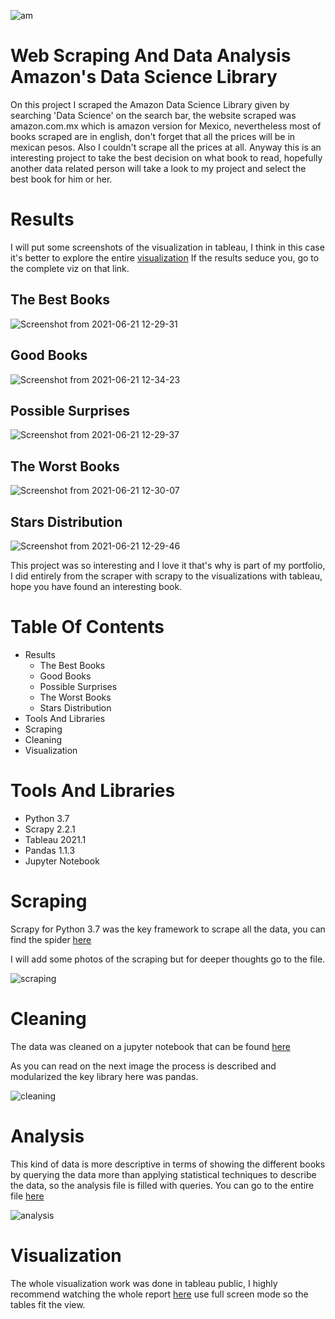![am](https://user-images.githubusercontent.com/58957744/122480068-c6f3b500-cf91-11eb-9583-ab3d5a5684c0.png)


# Web Scraping And Data Analysis Amazon's Data Science Library
On this project I scraped the Amazon Data Science Library given by searching 'Data Science' on the search bar, the website scraped was amazon.com.mx which is amazon version for Mexico, nevertheless most of books scraped are in english, don't forget that all the prices will be in mexican pesos. Also I couldn't scrape all the prices at all. 
Anyway this is an interesting project to take the best decision on what book to read, hopefully another data related person will take a look to my project and select the best book for him or her.


# Results
I will put some screenshots of the visualization in tableau, I think in this case it's better to explore the entire [visualization](https://public.tableau.com/views/DataScienceLibraryViz/Story1?:language=es&:display_count=y&publish=yes&:origin=viz_share_link)
If the results seduce you, go to the complete viz on that link.

## The Best Books

![Screenshot from 2021-06-21 12-29-31](https://user-images.githubusercontent.com/58957744/122803980-edb13480-d28c-11eb-9cc4-282fb07a0864.png)


## Good Books

![Screenshot from 2021-06-21 12-34-23](https://user-images.githubusercontent.com/58957744/122804120-1cc7a600-d28d-11eb-9da2-d907f7c6e9b6.png)


## Possible Surprises

![Screenshot from 2021-06-21 12-29-37](https://user-images.githubusercontent.com/58957744/122803813-bcd0ff80-d28c-11eb-9633-59e95579168d.png)


## The Worst Books

![Screenshot from 2021-06-21 12-30-07](https://user-images.githubusercontent.com/58957744/122803907-d83c0a80-d28c-11eb-9510-e9925eafbdda.png)


## Stars Distribution
![Screenshot from 2021-06-21 12-29-46](https://user-images.githubusercontent.com/58957744/122803712-96ab5f80-d28c-11eb-9daa-0527279acd71.png)

This project was so interesting and I love it that's why is part of my portfolio, I did entirely from the scraper with scrapy to the visualizations with tableau, hope you have found an interesting book.

# Table Of Contents
* Results
    * The Best Books
    * Good Books
    * Possible Surprises
    * The Worst Books
    * Stars Distribution
* Tools And Libraries
* Scraping
* Cleaning
* Visualization

# Tools And Libraries
* Python 3.7
* Scrapy 2.2.1
* Tableau 2021.1
* Pandas 1.1.3
* Jupyter Notebook


# Scraping
Scrapy for Python 3.7 was the key framework to scrape all the data, you can find the spider [here](https://github.com/JorgePablol/Web-Scraping-and-Data-Analysis-with-Tableau/blob/master/scraper/scraper/spiders/books.py)

I will add some photos of the scraping but for deeper thoughts go to the file.

![scraping](https://user-images.githubusercontent.com/58957744/116435952-86897d80-a811-11eb-8236-521fd646cd00.png)

# Cleaning
The data was cleaned on a jupyter notebook that can be found [here](https://github.com/JorgePablol/Web-Scraping-and-Data-Analysis-with-Tableau/blob/master/scraper/scraper/spiders/Wrangling.ipynb) 

As you can read on the next image the process is described and modularized the key library here was pandas.

![cleaning](https://user-images.githubusercontent.com/58957744/116435956-87221400-a811-11eb-94b0-e5a3af5e13e6.png)

# Analysis
This kind of data is more descriptive in terms of showing the different books by querying the data more than applying statistical techniques to describe the data, so the analysis file is filled with queries. You can go to the entire file [here](https://github.com/JorgePablol/Web-Scraping-and-Data-Analysis-with-Tableau/blob/master/scraper/scraper/spiders/Data_Analysis_MX_2.ipynb)

![analysis](https://user-images.githubusercontent.com/58957744/116435954-87221400-a811-11eb-9ae8-33478fb8817a.png)

# Visualization
The whole visualization work was done in tableau public, I highly recommend watching the whole report [here](https://public.tableau.com/views/DataScienceLibraryViz/Story1?:language=es&:display_count=y&publish=yes&:origin=viz_share_link) use full screen mode so the tables fit the view.
